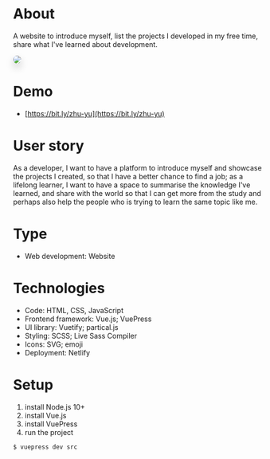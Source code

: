 # About

A website to introduce myself, list the projects I developed in my free time, share what I've learned about development.

<img src="https://media1.giphy.com/media/AKamuejzQCIp40xv87/giphy.gif" style="box-shadow:0 8px 16px 0 rgba(0,0,0,0.2); border-radius: 10px;"/>

# Demo

- [https://bit.ly/zhu-yu](https://bit.ly/zhu-yu)

# User story

As a developer, I want to have a platform to introduce myself and showcase the projects I created, so that I have a better chance to find a job; as a lifelong learner, I want to have a space to summarise the knowledge I've learned, and share with the world so that I can get more from the study and perhaps also help the people who is trying to learn the same topic like me.

# Type

- Web development: Website

# Technologies

- Code: HTML, CSS, JavaScript
- Frontend framework: Vue.js; VuePress
- UI library: Vuetify; partical.js
- Styling: SCSS; Live Sass Compiler
- Icons: SVG; emoji
- Deployment: Netlify

# Setup

1. install Node.js 10+
2. install Vue.js
3. install VuePress
4. run the project

```bash
$ vuepress dev src
```

